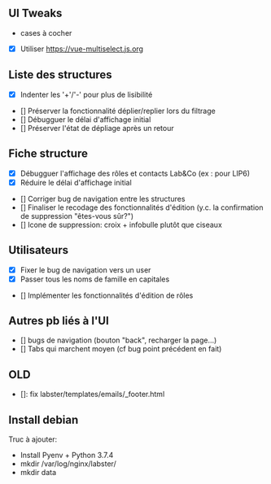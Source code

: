## UI Tweaks

- cases à cocher
- [x] Utiliser https://vue-multiselect.js.org

## Liste des structures

- [x] Indenter les '+'/'-' pour plus de lisibilité
- [] Préserver la fonctionnalité déplier/replier lors du filtrage
- [] Débugguer le délai d'affichage initial
- [] Préserver l'état de dépliage après un retour

## Fiche structure

- [x] Débugguer l'affichage des rôles et contacts Lab&Co (ex : pour LIP6)
- [x] Réduire le délai d'affichage initial
- [] Corriger bug de navigation entre les structures
- [] Finaliser le recodage des fonctionnalités d'édition
    (y.c. la confirmation de suppression "êtes-vous sûr?")
- [] Icone de suppression: croix + infobulle plutôt que ciseaux

## Utilisateurs

- [x] Fixer le bug de navigation vers un user
- [x] Passer tous les noms de famille en capitales
- [] Implémenter les fonctionnalités d'édition de rôles

## Autres pb liés à l'UI

- [] bugs de navigation (bouton "back", recharger la page...)
- [] Tabs qui marchent moyen (cf bug point précédent en fait)

## OLD

- []: fix labster/templates/emails/_footer.html


## Install debian

Truc à ajouter:

- Install Pyenv + Python 3.7.4
- mkdir /var/log/nginx/labster/
- mkdir data

